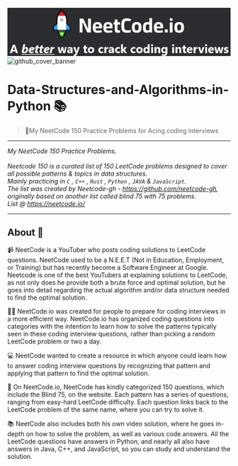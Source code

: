 ![github_cover_banner](https://github.com/BongOwethu/Data-Structures-and-Algorithms-in-Python/blob/main/neetcode%20banner%202.png)
![github_cover_banner]()
# Data-Structures-and-Algorithms-in-Python 📚

> 🖤My NeetCode 150 Practice Problems for Acing coding interviews

---
*My NeetCode 150 Practice Problems. <br /><br />
Neetcode 150 is a curated list of 150 LeetCode problems designed to cover all possible patterns & topics in data structures. <br />
Mainly practicing in ``` C ``` , ``` C++ ``` , ``` Rust ``` , ``` Python ``` , ``` JAVA ``` & ``` JavaScript ```.<br /> 
The list was created by Neetcode-gh - https://github.com/neetcode-gh, originally based on another list called blind 75 with 75 problems.<br />
List @ https://neetcode.io/ <br />*

---

## About 📜 
📹 NeetCode is a YouTuber who posts coding solutions to LeetCode questions. NeetCode used to be a N.E.E.T (Not in Education, Employment, or Training) but has recently become a Software Engineer at Google. Neetcode is one of the best YouTubers at explaining solutions to LeetCode, as not only does he provide both a brute force and optimal solution, but he goes into detail regarding the actual algorithm and/or data structure needed to find the optimal solution.

👩‍💻 NeetCode.io was created for people to prepare for coding interviews in a more efficient way. NeetCode.io has organized coding questions into categories with the intention to learn how to solve the patterns typically seen in these coding interview questions, rather than picking a random LeetCode problem or two a day.

💻 NeetCode wanted to create a resource in which anyone could learn how to answer coding interview questions by recognizing that pattern and applying that pattern to find the optimal solution.

📖 On NeetCode.io, NeetCode has kindly categorized 150 questions, which include the Blind 75, on the website. Each pattern has a series of questions, ranging from easy-hard LeetCode difficulty. Each question links back to the LeetCode problem of the same name, where you can try to solve it.

📚 NeetCode also includes both his own video solution, where he goes in-depth on how to
solve the problem, as well as various code answers. All the LeetCode questions have answers in Python, and nearly all also have answers in Java, C++, and JavaScript, so you can study and understand the solution.
